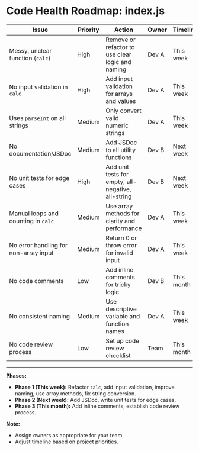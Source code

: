 # Code Health Roadmap: index.js

| Issue                                      | Priority | Action                                             | Owner   | Timeline   |
|---------------------------------------------|----------|----------------------------------------------------|---------|------------|
| Messy, unclear function (`calc`)            | High     | Remove or refactor to use clear logic and naming   | Dev A   | This week  |
| No input validation in `calc`               | High     | Add input validation for arrays and values         | Dev A   | This week  |
| Uses `parseInt` on all strings              | Medium   | Only convert valid numeric strings                 | Dev A   | This week  |
| No documentation/JSDoc                      | Medium   | Add JSDoc to all utility functions                 | Dev B   | Next week  |
| No unit tests for edge cases                | High     | Add unit tests for empty, all-negative, all-string | Dev B   | Next week  |
| Manual loops and counting in `calc`         | Medium   | Use array methods for clarity and performance      | Dev A   | This week  |
| No error handling for non-array input        | Medium   | Return 0 or throw error for invalid input          | Dev A   | This week  |
| No code comments                            | Low      | Add inline comments for tricky logic               | Dev B   | This month |
| No consistent naming                        | Medium   | Use descriptive variable and function names        | Dev A   | This week  |
| No code review process                      | Low      | Set up code review checklist                      | Team    | This month |

---

**Phases:**
- **Phase 1 (This week):** Refactor `calc`, add input validation, improve naming, use array methods, fix string conversion.
- **Phase 2 (Next week):** Add JSDoc, write unit tests for edge cases.
- **Phase 3 (This month):** Add inline comments, establish code review process.

**Note:**
- Assign owners as appropriate for your team.
- Adjust timeline based on project priorities. 